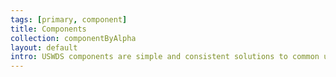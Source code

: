 ```yaml
---
tags: [primary, component]
title: Components
collection: componentByAlpha
layout: default
intro: USWDS components are simple and consistent solutions to common user-interface needs.
---
```


